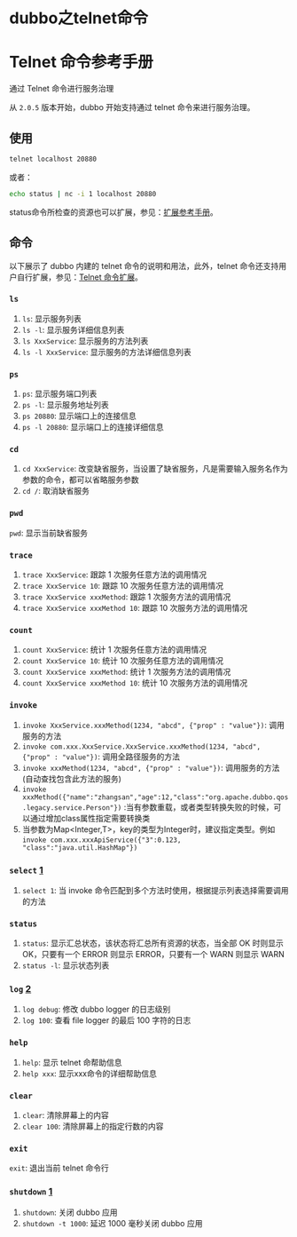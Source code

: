 # dubbo之telnet命令

# Telnet 命令参考手册

通过 Telnet 命令进行服务治理

从 `2.0.5` 版本开始，dubbo 开始支持通过 telnet 命令来进行服务治理。

## 使用

```sh
telnet localhost 20880
```

或者：

```sh
echo status | nc -i 1 localhost 20880
```

status命令所检查的资源也可以扩展，参见：[扩展参考手册](https://dubbo.apache.org/zh/docs/v2.7/dev/impls/status-checker)。

## 命令

以下展示了 dubbo 内建的 telnet 命令的说明和用法，此外，telnet 命令还支持用户自行扩展，参见：[Telnet 命令扩展](https://dubbo.apache.org/zh/docs/v2.7/dev/impls/telnet-handler)。

### `ls`

1. `ls`: 显示服务列表
2. `ls -l`: 显示服务详细信息列表
3. `ls XxxService`: 显示服务的方法列表
4. `ls -l XxxService`: 显示服务的方法详细信息列表

### `ps`

1. `ps`: 显示服务端口列表
2. `ps -l`: 显示服务地址列表
3. `ps 20880`: 显示端口上的连接信息
4. `ps -l 20880`: 显示端口上的连接详细信息

### `cd`

1. `cd XxxService`: 改变缺省服务，当设置了缺省服务，凡是需要输入服务名作为参数的命令，都可以省略服务参数
2. `cd /`: 取消缺省服务

### `pwd`

`pwd`: 显示当前缺省服务

### `trace`

1. `trace XxxService`: 跟踪 1 次服务任意方法的调用情况
2. `trace XxxService 10`: 跟踪 10 次服务任意方法的调用情况
3. `trace XxxService xxxMethod`: 跟踪 1 次服务方法的调用情况
4. `trace XxxService xxxMethod 10`: 跟踪 10 次服务方法的调用情况

### `count`

1. `count XxxService`: 统计 1 次服务任意方法的调用情况
2. `count XxxService 10`: 统计 10 次服务任意方法的调用情况
3. `count XxxService xxxMethod`: 统计 1 次服务方法的调用情况
4. `count XxxService xxxMethod 10`: 统计 10 次服务方法的调用情况

### `invoke`

1. `invoke XxxService.xxxMethod(1234, "abcd", {"prop" : "value"})`: 调用服务的方法
2. `invoke com.xxx.XxxService.XxxService.xxxMethod(1234, "abcd", {"prop" : "value"})`: 调用全路径服务的方法
3. `invoke xxxMethod(1234, "abcd", {"prop" : "value"})`: 调用服务的方法(自动查找包含此方法的服务)
4. `invoke xxxMethod({"name":"zhangsan","age":12,"class":"org.apache.dubbo.qos.legacy.service.Person"})` :当有参数重载，或者类型转换失败的时候，可以通过增加class属性指定需要转换类
5. 当参数为Map<Integer,T>，key的类型为Integer时，建议指定类型。例如`invoke com.xxx.xxxApiService({"3":0.123, "class":"java.util.HashMap"})`

### `select` [1](https://dubbo.apache.org/zh/docs/v2.7/user/references/telnet/#fn:1)

1. `select 1`: 当 invoke 命令匹配到多个方法时使用，根据提示列表选择需要调用的方法

### `status`

1. `status`: 显示汇总状态，该状态将汇总所有资源的状态，当全部 OK 时则显示 OK，只要有一个 ERROR 则显示 ERROR，只要有一个 WARN 则显示 WARN
2. `status -l`: 显示状态列表

### `log` [2](https://dubbo.apache.org/zh/docs/v2.7/user/references/telnet/#fn:2)

1. `log debug`: 修改 dubbo logger 的日志级别
2. `log 100`: 查看 file logger 的最后 100 字符的日志

### `help`

1. `help`: 显示 telnet 命帮助信息
2. `help xxx`: 显示xxx命令的详细帮助信息

### `clear`

1. `clear`: 清除屏幕上的内容
2. `clear 100`: 清除屏幕上的指定行数的内容

### `exit`

`exit`: 退出当前 telnet 命令行

### `shutdown` [1](https://dubbo.apache.org/zh/docs/v2.7/user/references/telnet/#fn:1)

1. `shutdown`: 关闭 dubbo 应用
2. `shutdown -t 1000`: 延迟 1000 毫秒关闭 dubbo 应用